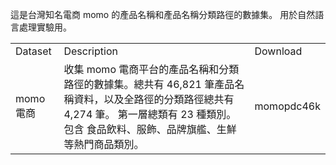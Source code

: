 這是台灣知名電商 momo 的產品名稱和產品名稱分類路徑的數據集。 用於自然語言處理實驗用。

<table>
  <tr>
    <td>Dataset </td>
    <td>Description</td>
    <td>Download</td>
  </tr>
  <tr>
    <td>momo 電商</td>
    <td>收集 momo 電商平台的產品名稱和分類路徑的數據集。總共有 46,821 筆產品名稱資料，以及全路徑的分類路徑總共有 4,274 筆。
    第一層總類有 23 種類別。包含 食品飲料、服飾、品牌旗艦、生鮮等熱門商品類別。
    <td>momopdc46k</td>
  </tr>
</table>
